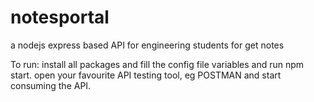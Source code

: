 # notesportal
a nodejs express based API for engineering students for get notes

To run: 
install all packages and fill the config file variables and run npm start.
open your favourite API testing tool, eg POSTMAN and start consuming the API. 
